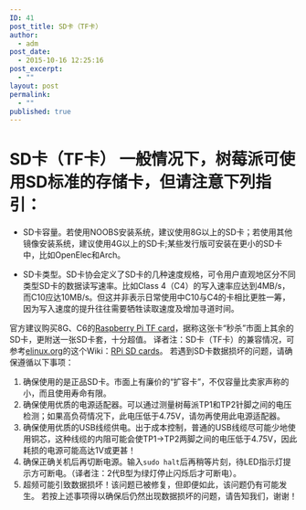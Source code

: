 ```yaml
---
ID: 41
post_title: SD卡（TF卡）
author:
  - adm
post_date:
  - 2015-10-16 12:25:16
post_excerpt:
  - ""
layout: post
permalink:
  - ""
published: true
---
```

# SD卡（TF卡） 一般情况下，树莓派可使用SD标准的存储卡，但请注意下列指引： 

*   SD卡容量。若使用NOOBS安装系统，建议使用8G以上的SD卡；若使用其他镜像安装系统，建议使用4G以上的SD卡;某些发行版可安装在更小的SD卡中，比如OpenElec和Arch。</p>
*   SD卡类型。SD卡协会定义了SD卡的几种速度规格，可令用户直观地区分不同类型SD卡的数据读写速率。比如Class 4（C4）的写入速率应达到4MB/s，而C10应达10MB/s。但这并非表示日常使用中C10与C4的卡相比更胜一筹，因为写入速度的提升往往需要牺牲读取速度及增加寻道时间。</p>

官方建议购买8G、C6的[Raspberry Pi TF card][1]，据称这张卡“秒杀”市面上其余的SD卡，更附送一张SD卡套，十分超值。 译者注：SD卡（TF卡）的兼容情况，可参考[elinux.org][2]的这个Wiki：[RPi SD cards][3]。 若遇到SD卡数据损坏的问题，请确保遵循以下事项： 
1.  确保使用的是正品SD卡。市面上有廉价的“扩容卡”，不仅容量比卖家声称的小，而且使用寿命有限。
2.  确保使用优质的电源适配器。可以通过测量树莓派TP1和TP2针脚之间的电压检测；如果高负荷情况下，此电压低于4.75V，请勿再使用此电源适配器。
3.  确保使用优质的USB线缆供电。出于成本控制，普通的USB线缆尽可能少地使用铜芯，这种线缆的内阻可能会使TP1->TP2两脚之间的电压低于4.75V，因此耗损的电源可能高达1V或更甚！
4.  确保正确关机后再切断电源。输入`sudo halt`后再稍等片刻，待LED指示灯提示方可断电。（译者注：2代B型为绿灯停止闪烁后才可断电）。
5.  超频可能引致数据损坏！该问题已被修复，但即便如此，该问题仍有可能发生。 若按上述事项得以确保后仍然出现数据损坏的问题，请告知我们，谢谢！

 [1]: http://swag.raspberrypi.org/products/noobs-8gb-sd-card
 [2]: http://elinux.org
 [3]: http://elinux.org/RPi_SD_cards